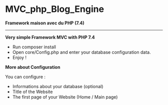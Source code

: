 # MVC_php_Blog_Engine
<strong>Framework maison avec du PHP (7.4) </strong>


------------------ 

<strong>Very simple Framework MVC with PHP 7.4</strong>

- Run composer install
- Open core/Config.php and enter your database configuration data.
- Enjoy !


<strong>More about Configuration</strong>

You can configure :

- Informations about your database (optional)
- Title of the Website
- The first page of your Website (Home / Main page)
